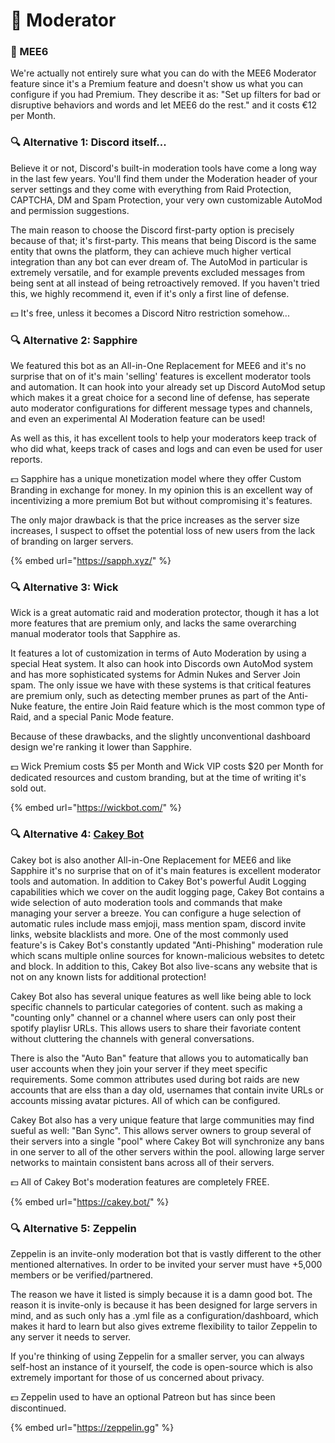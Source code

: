 # 👑 Moderator

### 👑 MEE6

We're actually not entirely sure what you can do with the MEE6 Moderator feature since it's a Premium feature and doesn't show us what you can configure if you had Premium. They describe it as: "Set up filters for bad or disruptive behaviors and words and let MEE6 do the rest." and it costs €12 per Month.

### 🔍 Alternative 1: Discord itself...

Believe it or not, Discord's built-in moderation tools have come a long way in the last few years. You'll find them under the Moderation header of your server settings and they come with everything from Raid Protection, CAPTCHA, DM and Spam Protection, your very own customizable AutoMod and permission suggestions.

The main reason to choose the Discord first-party option is precisely because of that; it's first-party. This means that being Discord is the same entity that owns the platform, they can achieve much higher vertical integration than any bot can ever dream of. The AutoMod in particular is extremely versatile, and for example prevents excluded messages from being sent at all instead of being retroactively removed. If you haven't tried this, we highly recommend it, even if it's only a first line of defense.

💵 It's free, unless it becomes a Discord Nitro restriction somehow...

### 🔍 Alternative 2: Sapphire

We featured this bot as an All-in-One Replacement for MEE6 and it's no surprise that on of it's main 'selling' features is excellent moderator tools and automation. It can hook into your already set up Discord AutoMod setup which makes it a great choice for a second line of defense, has seperate auto moderator configurations for different message types and channels, and even an experimental AI Moderation feature can be used!

As well as this, it has excellent tools to help your moderators keep track of who did what, keeps track of cases and logs and can even be used for user reports.

💵 Sapphire has a unique monetization model where they offer Custom Branding in exchange for money. In my opinion this is an excellent way of incentivizing a more premium Bot but without compromising it's features.&#x20;

The only major drawback is that the price increases as the server size increases, I suspect to offset the potential loss of new users from the lack of branding on larger servers.

{% embed url="https://sapph.xyz/" %}

### 🔍 Alternative 3: Wick

Wick is a great automatic raid and moderation protector, though it has a lot more features that are premium only, and lacks the same overarching manual moderator tools that Sapphire as.

It features a lot of customization in terms of Auto Moderation by using a special Heat system. It also can hook into Discords own AutoMod system and has more sophisticated systems for Admin Nukes and Server Join spam. The only issue we have with these systems is that critical features are premium only, such as detecting member prunes as part of the Anti-Nuke feature, the entire Join Raid feature which is the most common type of Raid, and a special Panic Mode feature.&#x20;

Because of these drawbacks, and the slightly unconventional dashboard design we're ranking it lower than Sapphire.&#x20;

💵 Wick Premium costs $5 per Month and Wick VIP costs $20 per Month for dedicated resources and custom branding, but at the time of writing it's sold out.

{% embed url="https://wickbot.com/" %}

### 🔍 Alternative 4: [Cakey Bot](https://cakey.bot/)

Cakey bot is also another All-in-One Replacement for MEE6 and like Sapphire it's no surprise that on of it's main features is excellent moderator tools and automation.
In addition to Cakey Bot's powerful Audit Logging capabilities which we cover on the audit logging page, Cakey Bot contains a wide selection of auto moderation tools and commands that make managing your server a breeze. You can configure a huge selection of automatic rules include mass emjoji, mass mention spam, discord invite links, website blacklists and more.
One of the most commonly used feature's is Cakey Bot's constantly updated "Anti-Phishing" moderation rule which scans multiple online sources for known-malicious websites to detetc and block. In addition to this, Cakey Bot also live-scans any website that is not on any known lists for additional protection!

Cakey Bot also has several unique features as well like being able to lock specific channels to particular categories of content. such as making a "counting only" channel or a channel where users can only post their spotify playlisr URLs. This allows users to share their favoriate content without cluttering the channels with general conversations. 

There is also the "Auto Ban" feature that allows you to automatically ban user accounts when they join your server if they meet specific requirements. Some common attributes used during bot raids are new accounts that are elss than a day old, usernames that contain invite URLs or accounts missing avatar pictures. All of which can be configured.

Cakey Bot also has a very unique feature that large communities may find sueful as well: "Ban Sync". This allows server owners to group several of their servers into a single "pool" where Cakey Bot will synchronize any bans in one server to all of the other servers within the pool. allowing large server networks to maintain consistent bans across all of their servers.

💵 All of Cakey Bot's moderation features are completely FREE.

{% embed url="https://cakey.bot/" %}

### 🔍 Alternative 5: Zeppelin&#x20;

Zeppelin is an invite-only moderation bot that is vastly different to the other mentioned alternatives. In order to be invited your server must have +5,000 members or be verified/partnered.&#x20;

The reason we have it listed is simply because it is a damn good bot. The reason it is invite-only is because it has been designed for large servers in mind, and as such only has a .yml file as a configuration/dashboard, which makes it hard to learn but also gives extreme flexibility to tailor Zeppelin to any server it needs to server.&#x20;

If you're thinking of using Zeppelin for a smaller server, you can always self-host an instance of it yourself, the code is open-source which is also extremely important for those of us concerned about privacy.

💵 Zeppelin used to have an optional Patreon but has since been discontinued.

{% embed url="https://zeppelin.gg" %}
